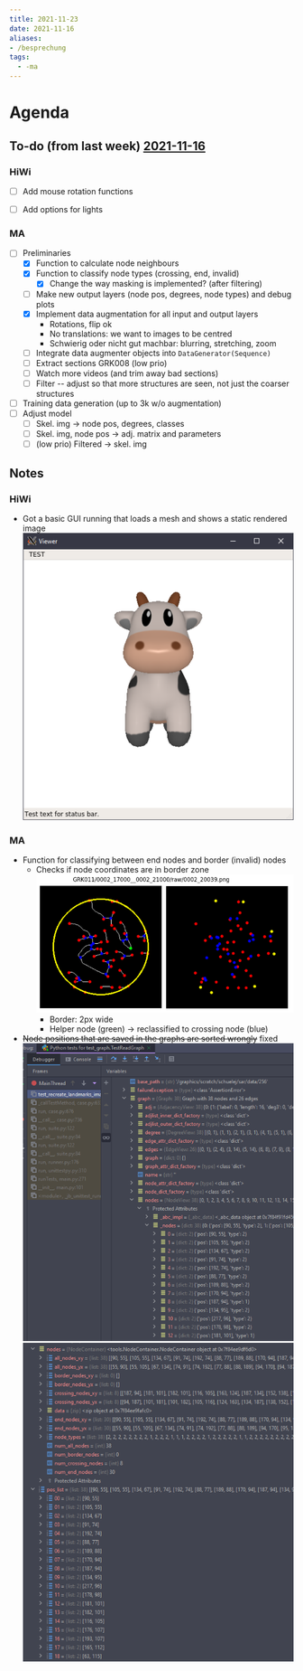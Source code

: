 ```yaml
---
title: 2021-11-23
date: 2021-11-16
aliases:
- /besprechung
tags:
  - -ma
---
```


# Agenda

## To-do (from last week) [2021-11-16](unlisted/minutes/2021-11-16-static.md)
### HiWi
* [ ] Add mouse rotation functions
* [ ] Add options for lights


### MA
* [ ] Preliminaries
	* [x] Function to calculate node neighbours
	* [x] Function to classify node types (crossing, end, invalid)
		* [x] Change the way masking is implemented? (after filtering)
	* [ ] Make new output layers (node pos, degrees, node types) and debug plots
	* [x] Implement data augmentation for all input and output layers
		* Rotations, flip ok
		* No translations: we want to images to be centred
		* Schwierig oder nicht gut machbar: blurring, stretching, zoom
	* [ ] Integrate data augmenter objects into `DataGenerator(Sequence)`
	* [ ] Extract sections GRK008 (low prio)
	* [ ] Watch more videos (and trim away bad sections)
	* [ ] Filter -- adjust so that more structures are seen, not just the coarser structures
* [ ] Training data generation (up to 3k w/o augmentation)
* [ ] Adjust model
	* [ ] Skel. img -> node pos, degrees, classes
	* [ ] Skel. img, node pos -> adj. matrix and parameters
	* [ ] (low prio) Filtered -> skel. img

## Notes
### HiWi
* Got a basic GUI running that loads a mesh and shows a static rendered image
	![](/unlisted/minutes/initial-gui-static.png)
	
### MA
* Function for classifying between end nodes and border (invalid) nodes
	* Checks if node coordinates are in border zone
	    ![](/unlisted/minutes/classified-nodes.png)
		* Border: 2px wide
		* Helper node (green) -> reclassified to crossing node (blue)
* ~~Node positions that are saved in the graphs are sorted wrongly~~ fixed
	![](Pasted%20image%2020211119152821.png)
	![](Pasted%20image%2020211119152916.png)